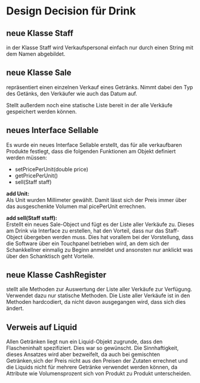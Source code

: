 # Design Decision für Drink

## neue Klasse Staff
in der Klasse Staff wird Verkaufspersonal einfach nur durch einen String mit dem Namen abgebildet.

## neue Klasse Sale
repräsentiert einen einzelnen Verkauf eines Getränks.
Nimmt dabei den Typ des Getänks, den Verkäufer wie auch das Datum auf.

Stellt außerdem noch eine statische Liste bereit in der alle Verkäufe gespeichert werden können.

## neues Interface Sellable
Es wurde ein neues Interface Sellable erstellt, das für alle verkaufbaren Produkte festlegt, dass die folgenden Funktionen am Objekt definiert werden müssen:
* setPricePerUnit(double price)
* getPricePerUnit()
* sell(Staff staff)

<strong> add Unit:</strong> <br/>
Als Unit wurden Millimeter gewählt. Damit lässt sich der Preis immer über das ausgeschenkte Volumen mal picePerUnit errechnen.

**add sell(Staff staff):** <br/>
Erstellt ein neues Sale-Object und fügt es der Liste aller Verkäufe zu. Dieses am Drink via Interface zu erstellen, hat den Vorteil, dass nur das Staff-Object übergeben werden muss. Dies hat vorallem bei der Vorstellung, dass die Software über ein Touchpanel betrieben wird, an dem sich der Schankkellner einmalig zu Beginn anmeldet und ansonsten nur anklickt was über den Schanktisch geht Vorteile.

## neue Klasse CashRegister
stellt alle Methoden zur Auswertung der Liste aller Verkäufe zur Verfügung. Verwendet dazu nur statische Methoden. Die Liste aller Verkäufe ist in den Methoden hardcodiert, da nicht davon ausgegangen wird, dass sich dies ändert.

## Verweis auf Liquid
Allen Getränken liegt nun ein Liquid-Objekt zugrunde, dass den Flascheninhalt spezifiziert.
Dies war so gewünscht. Die Sinnhaftigkeit, dieses Ansatzes wird aber bezweifelt, da auch bei gemischten Getränken,sich der Preis nicht
aus den Preisen der Zutaten errechnet und die Liquids nicht für mehrere Getränke verwendet werden können, da Attribute wie Volumensprozent sich von Produkt zu Produkt unterscheiden. 
